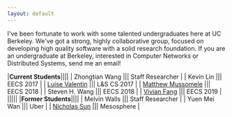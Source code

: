 ```yaml
---
layout: default
---
```


I've been fortunate to work with some talented undergraduates here
at UC Berkeley.  We've got a strong, highly collaborative group, focused
on developing high quality software with a solid research foundation.  If
you are an undergraduate at Berkeley, interested in Computer Networks
or Distributed Systems, send me an email!

|**Current Students**||||
| Zhongtian Wang |||  Staff Researcher |
| Kevin Lin ||| EECS 2017 |
| [Luise Valentin](https://www.linkedin.com/in/luisevalentinrygaard) ||| L&S CS 2017 |
| [Matthew Mussomele](https://mmussomele.github.io/) ||| EECS 2018 |
| Steven H. Wang ||| EECS 2018 |
| [Vivian Fang](http://www.vivian.tk) ||| EECS 2019 |
|||||
|**Former Students**||||
| Melvin Walls |||  Staff Researcher |
| Yuen Mei Wan ||| Uber |
| [Nicholas Sun](http://www.nlsun.com) ||| Mesosphere |


